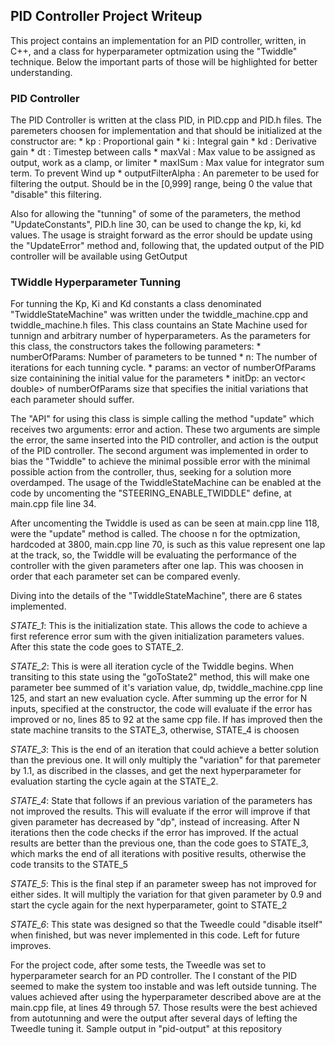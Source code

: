 ## PID Controller Project Writeup ##

This project contains an implementation for an PID controller, written, in C++, and a class for hyperparameter optmization using the "Twiddle" technique. Below the important parts of those will be highlighted for better understanding. 

### PID Controller ###
The PID Controller is written at the class PID, in PID.cpp and PID.h files. The paremeters choosen for implementation and that should be initialized at the constructor are:
    * kp : Proportional gain
    * ki : Integral gain
    * kd : Derivative gain
    * dt : Timestep between calls
    * maxVal : Max value to be assigned as output, work as a clamp, or limiter
    * maxISum : Max value for integrator sum term. To prevent Wind up
    * outputFilterAlpha : An paremeter to be used for filtering the output. Should be in the [0,999] range, being 0 the value that "disable" this filtering.

Also for allowing the "tunning" of some of the parameters, the method "UpdateConstants", PID.h line 30, can be used to change the kp, ki, kd values. The usage is straight forward as the error should be update using the "UpdateError" method and, following that, the updated output of the PID controller will be available using GetOutput


### TWiddle Hyperparameter Tunning ###
For tunning the Kp, Ki and Kd constants a class denominated "TwiddleStateMachine" was written under the twiddle_machine.cpp and twiddle_machine.h files. This class countains an State Machine used for tunnign and arbitrary number of hyperparameters. As the parameters for this class, the constructors takes the following parameters:
    * numberOfParams: Number of parameters to be tunned
    * n: The number of iterations for each tunning cycle.
    * params: an vector<double> of numberOfParams size containining the initial value for the parameters
    * initDp: an vector< double> of numberOfParams size that specifies the initial variations that each parameter should suffer. 

The "API" for using this class is simple calling the method "update" which receives two arguments: error and action. These two arguments are simple the error, the same inserted into the PID controller, and action is the output of the PID controller. The second argument was implemented in order to bias the "Twiddle" to achieve the minimal possible error with the minimal possible action from the controller, thus, seeking for a solution more overdamped. The usage of the TwiddleStateMachine can be enabled at the code by uncomenting the "STEERING_ENABLE_TWIDDLE" define, at main.cpp file line 34.

After uncomenting the Twiddle is used as can be seen at main.cpp line 118, were the "update" method is called. The choose n for the optmization, hardcoded at 3800, main.cpp line 70, is such as this value represent one lap at the track, so, the Twiddle will be evaluating the performance of the controller with the given parameters after one lap. This was choosen in order that each parameter set can be compared evenly. 

Diving into the details of the "TwiddleStateMachine", there are 6 states implemented. 

*STATE_1*: This is the initialization state. This allows the code to achieve a first reference error sum with the given initialization parameters values. After this state the code goes to STATE_2.

*STATE_2*: This is were all iteration cycle of the Twiddle begins. When transiting to this state using the "goToState2" method, this will make one parameter bee summed of it's variation value, dp, twiddle_machine.cpp line 125, and start an new evaluation cycle. After summing up the error for N inputs, specified at the constructor, the code will evaluate if the error has improved or no, lines 85 to 92 at the same cpp file. If has improved then the state machine transits to the STATE_3, otherwise, STATE_4 is choosen

*STATE_3*: This is the end of an iteration that could achieve a better solution than the previous one. It will only multiply the "variation" for that paremeter by 1.1, as discribed in the classes, and get the next hyperparameter for evaluation starting the cycle again at the STATE_2. 

*STATE_4*: State that follows if an previous variation of the parameters has not improved the results. This will evaluate if the error will improve if that given parameter has decreased by "dp", instead of increasing. After N iterations then the code checks if the error has improved. If the actual results are better than the previous one, than the code goes to STATE_3, which marks the end of all iterations with positive results, otherwise the code transits to the STATE_5

*STATE_5*: This is the final step if an parameter sweep has not improved for either sides. It will multiply the variation for that given parameter by 0.9 and start the cycle again for the next hyperparameter, goint to STATE_2

*STATE_6*: This state was designed so that the Tweedle could "disable itself" when finished, but was never implemented in this code. Left for future improves. 


For the project code, after some tests, the Tweedle was set to hyperparameter search for an PD controller. The I constant of the PID seemed to make the system too instable and was left outside tunning. The values achieved after using the hyperparameter described above are at the main.cpp file, at lines 49 through 57. Those results were the best achieved from autotunning and were the output after several days of lefting the Tweedle tuning it. Sample output in "pid-output" at this repository



